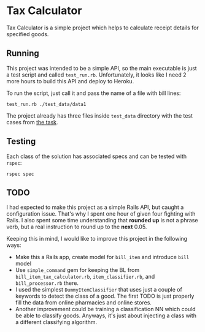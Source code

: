 # Tax Calculator

Tax Calculator is a simple project which helps to calculate receipt details for specified goods.

## Running

This project was intended to be a simple API, so the main executable is just a test script and called
`test_run.rb`. Unfortunately, it looks like I need 2 more hours to build this API and deploy to Heroku.

To run the script, just call it and pass the name of a file with bill lines:

```
test_run.rb ./test_data/data1
```

The project already has three files inside `test_data` directory with the test cases from [the task](https://gist.github.com/safplatform/792314da6b54346594432f30d5868f36).

## Testing

Each class of the solution has associated specs and can be tested with `rspec`:

```
rspec spec
```

## TODO

I had expected to make this project as a simple Rails API, but caught a configuration issue. That's why I spent one hour
of given four fighting with Rails. I also spent some time understanding that **rounded up** is not a phrase verb, but 
a real instruction to round up to the **next** 0.05. 

Keeping this in mind, I would like to improve this project in the following ways:

* Make this a Rails app, create model for `bill_item` and introduce `bill` model
* Use `simple_command` gem for keeping the BL from `bill_item_tax_calculator.rb`, `item_classifier.rb`, and `bill_processor.rb` there.
* I used the simplest `DummyItemClassifier` that uses just a couple of keywords to detect the class of a good. The first TODO is just properly fill the data from online pharmacies and online stores.
* Another improvement could be training a classification NN which could be able to classify goods. Anyways, it's just about injecting a class with a different classifying algorithm.